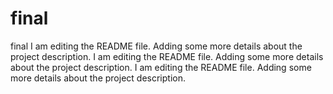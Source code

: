 # final
final
I am editing the README file. Adding some more details about the project description.
I am editing the README file. Adding some more details about the project description.
I am editing the README file. Adding some more details about the project description.
